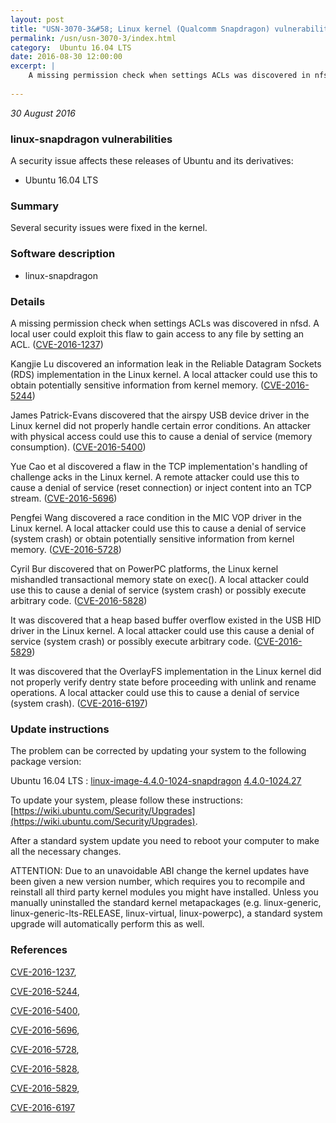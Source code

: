 ```yaml
---
layout: post
title: "USN-3070-3&#58; Linux kernel (Qualcomm Snapdragon) vulnerabilities"
permalink: /usn/usn-3070-3/index.html
category:  Ubuntu 16.04 LTS
date: 2016-08-30 12:00:00
excerpt: |
    A missing permission check when settings ACLs was discovered in nfsd. A local user could exploit this flaw to gain access to any file by setting an ACL. ([CVE-2016-1237](http://people.ubuntu.com/~ubuntu-security/cve/CVE-2016-1237))
    
--- 
```

 
 

*30 August 2016*

### linux-snapdragon vulnerabilities

A security issue affects these releases of Ubuntu and its derivatives:

* Ubuntu 16.04 LTS

### Summary

Several security issues were fixed in the kernel. 

### Software description

* linux-snapdragon 

### Details

A missing permission check when settings ACLs was discovered in nfsd. A local user could exploit this flaw to gain access to any file by setting an ACL. ([CVE-2016-1237](http://people.ubuntu.com/~ubuntu-security/cve/CVE-2016-1237))

Kangjie Lu discovered an information leak in the Reliable Datagram Sockets (RDS) implementation in the Linux kernel. A local attacker could use this to obtain potentially sensitive information from kernel memory. ([CVE-2016-5244](http://people.ubuntu.com/~ubuntu-security/cve/CVE-2016-5244))

James Patrick-Evans discovered that the airspy USB device driver in the Linux kernel did not properly handle certain error conditions. An attacker with physical access could use this to cause a denial of service (memory consumption). ([CVE-2016-5400](http://people.ubuntu.com/~ubuntu-security/cve/CVE-2016-5400))

Yue Cao et al discovered a flaw in the TCP implementation&#39;s handling of challenge acks in the Linux kernel. A remote attacker could use this to cause a denial of service (reset connection) or inject content into an TCP stream. ([CVE-2016-5696](http://people.ubuntu.com/~ubuntu-security/cve/CVE-2016-5696))

Pengfei Wang discovered a race condition in the MIC VOP driver in the Linux kernel. A local attacker could use this to cause a denial of service (system crash) or obtain potentially sensitive information from kernel memory. ([CVE-2016-5728](http://people.ubuntu.com/~ubuntu-security/cve/CVE-2016-5728))

Cyril Bur discovered that on PowerPC platforms, the Linux kernel mishandled transactional memory state on exec(). A local attacker could use this to cause a denial of service (system crash) or possibly execute arbitrary code. ([CVE-2016-5828](http://people.ubuntu.com/~ubuntu-security/cve/CVE-2016-5828))

It was discovered that a heap based buffer overflow existed in the USB HID driver in the Linux kernel. A local attacker could use this cause a denial of service (system crash) or possibly execute arbitrary code. ([CVE-2016-5829](http://people.ubuntu.com/~ubuntu-security/cve/CVE-2016-5829))

It was discovered that the OverlayFS implementation in the Linux kernel did not properly verify dentry state before proceeding with unlink and rename operations. A local attacker could use this to cause a denial of service (system crash). ([CVE-2016-6197](http://people.ubuntu.com/~ubuntu-security/cve/CVE-2016-6197)) 

### Update instructions

The problem can be corrected by updating your system to the following package version:

Ubuntu 16.04 LTS
 : [linux-image-4.4.0-1024-snapdragon](https://launchpad.net/ubuntu/+source/linux-snapdragon) <span> [4.4.0-1024.27](https://launchpad.net/ubuntu/+source/linux-snapdragon/4.4.0-1024.27) </span> 

To update your system, please follow these instructions: [https://wiki.ubuntu.com/Security/Upgrades](https://wiki.ubuntu.com/Security/Upgrades).

After a standard system update you need to reboot your computer to make all the necessary changes.

ATTENTION: Due to an unavoidable ABI change the kernel updates have been given a new version number, which requires you to recompile and reinstall all third party kernel modules you might have installed. Unless you manually uninstalled the standard kernel metapackages (e.g. linux-generic, linux-generic-lts-RELEASE, linux-virtual, linux-powerpc), a standard system upgrade will automatically perform this as well. 

### References

 
 [CVE-2016-1237](http://people.ubuntu.com/~ubuntu-security/cve/CVE-2016-1237), 

 [CVE-2016-5244](http://people.ubuntu.com/~ubuntu-security/cve/CVE-2016-5244), 

 [CVE-2016-5400](http://people.ubuntu.com/~ubuntu-security/cve/CVE-2016-5400), 

 [CVE-2016-5696](http://people.ubuntu.com/~ubuntu-security/cve/CVE-2016-5696), 

 [CVE-2016-5728](http://people.ubuntu.com/~ubuntu-security/cve/CVE-2016-5728), 

 [CVE-2016-5828](http://people.ubuntu.com/~ubuntu-security/cve/CVE-2016-5828), 

 [CVE-2016-5829](http://people.ubuntu.com/~ubuntu-security/cve/CVE-2016-5829), 

 [CVE-2016-6197](http://people.ubuntu.com/~ubuntu-security/cve/CVE-2016-6197)
 

